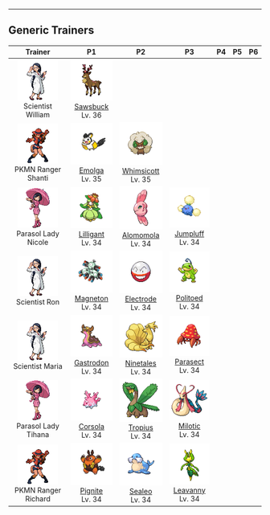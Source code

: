 ---

## Generic Trainers</h3>

| Trainer | P1 | P2 | P3 | P4 | P5 | P6 |
|:-------:|:--:|:--:|:--:|:--:|:--:|:--:|
| ![Scientist William](../../assets/trainers/scientist.png)<br>Scientist William | ![Sawsbuck](../../assets/sprites/sawsbuck/front.png)<br>[Sawsbuck](../../pokemon/sawsbuck.wild_md/)<br>Lv. 36 |
| ![PKMN Ranger Shanti](../../assets/trainers/pkmn_ranger.png)<br>PKMN Ranger Shanti | ![Emolga](../../assets/sprites/emolga/front.png)<br>[Emolga](../../pokemon/emolga.wild_md/)<br>Lv. 35 | ![Whimsicott](../../assets/sprites/whimsicott/front.png)<br>[Whimsicott](../../pokemon/whimsicott.wild_md/)<br>Lv. 35 |
| ![Parasol Lady Nicole](../../assets/trainers/parasol_lady.png)<br>Parasol Lady Nicole | ![Lilligant](../../assets/sprites/lilligant/front.png)<br>[Lilligant](../../pokemon/lilligant.wild_md/)<br>Lv. 34 | ![Alomomola](../../assets/sprites/alomomola/front.png)<br>[Alomomola](../../pokemon/alomomola.wild_md/)<br>Lv. 34 | ![Jumpluff](../../assets/sprites/jumpluff/front.png)<br>[Jumpluff](../../pokemon/jumpluff.wild_md/)<br>Lv. 34 |
| ![Scientist Ron](../../assets/trainers/scientist.png)<br>Scientist Ron | ![Magneton](../../assets/sprites/magneton/front.png)<br>[Magneton](../../pokemon/magneton.wild_md/)<br>Lv. 34 | ![Electrode](../../assets/sprites/electrode/front.png)<br>[Electrode](../../pokemon/electrode.wild_md/)<br>Lv. 34 | ![Politoed](../../assets/sprites/politoed/front.png)<br>[Politoed](../../pokemon/politoed.wild_md/)<br>Lv. 34 |
| ![Scientist Maria](../../assets/trainers/scientist.png)<br>Scientist Maria | ![Gastrodon](../../assets/sprites/gastrodon/front.png)<br>[Gastrodon](../../pokemon/gastrodon.wild_md/)<br>Lv. 34 | ![Ninetales](../../assets/sprites/ninetales/front.png)<br>[Ninetales](../../pokemon/ninetales.wild_md/)<br>Lv. 34 | ![Parasect](../../assets/sprites/parasect/front.png)<br>[Parasect](../../pokemon/parasect.wild_md/)<br>Lv. 34 |
| ![Parasol Lady Tihana](../../assets/trainers/parasol_lady.png)<br>Parasol Lady Tihana | ![Corsola](../../assets/sprites/corsola/front.png)<br>[Corsola](../../pokemon/corsola.wild_md/)<br>Lv. 34 | ![Tropius](../../assets/sprites/tropius/front.png)<br>[Tropius](../../pokemon/tropius.wild_md/)<br>Lv. 34 | ![Milotic](../../assets/sprites/milotic/front.png)<br>[Milotic](../../pokemon/milotic.wild_md/)<br>Lv. 34 |
| ![PKMN Ranger Richard](../../assets/trainers/pkmn_ranger.png)<br>PKMN Ranger Richard | ![Pignite](../../assets/sprites/pignite/front.png)<br>[Pignite](../../pokemon/pignite.wild_md/)<br>Lv. 34 | ![Sealeo](../../assets/sprites/sealeo/front.png)<br>[Sealeo](../../pokemon/sealeo.wild_md/)<br>Lv. 34 | ![Leavanny](../../assets/sprites/leavanny/front.png)<br>[Leavanny](../../pokemon/leavanny.wild_md/)<br>Lv. 34 |

